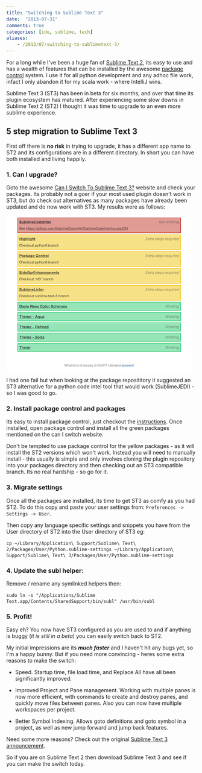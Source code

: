 ```yaml
---
title: "Switching to Sublime Text 3"
date:  "2013-07-31"
comments: true
categories: [ide, sublime, tech]
aliases:
    - /2013/07/switching-to-sublimetext-3/
---
```


For a long while I've been a huge fan of [Sublime Text 2](http://www.sublimetext.com/),
its easy to use and has a wealth of features that can be installed by the
awesome [package control](http://wbond.net/sublime_packages/package_control)
system. I use it for all python development and any adhoc file work, infact I
only abandon it for my scala work - where IntelliJ wins.

Sublime Text 3 (ST3) has been in beta for six months, and over that time its
plugin ecosystem has matured.  After experiencing some slow downs in
Sublime Text 2 (ST2) I thought it was time to upgrade to an even more
sublime experience.

## 5 step migration to Sublime Text 3

First off there is **no risk** in trying to upgrade, it has a different app
name to ST2 and its configurations are in a different directory. In short you
can have both installed and living happily.

### 1. Can I upgrade?

<!--more-->

Goto the awesome [Can I Switch To Sublime Text 3?](http://www.caniswitchtosublimetext3.com/)
website and check your packages.  Its probably not a goer if your most used
plugin doesn't work in ST3, but do check out alternatives as many packages
have already been updated and do now work with ST3.  My results were as
follows:

<p class="text-center">
<img src="/images/ready_for_sublime.png"
</p>

I had one fail but when looking at the package reposititory it suggested an
ST3 alternative for a python code intel tool that would work (SublimeJEDI) -
so I was good to go.


### 2. Install package control and packages

Its easy to install package control, just checkout the
[instructions](http://wbond.net/sublime_packages/package_control/installation#ST3).
Once installed, open package control and install all the green packages
mentioned on the can I switch website.

Don't be tempted to use package control for the yellow packages - as it will
install the ST2 versions which won't work.  Instead you will need to
manually install - this usually is simple and only involves cloning the
plugin repository into your packages directory and then checking out an
ST3 compatible branch.  Its no real hardship - so go for it.

### 3. Migrate settings

Once all the packages are installed, its time to get ST3 as comfy as you had
ST2.  To do this copy and paste your user settings from:
`Preferences -> Settings -> User`.

Then copy any language specific settings and snippets you have from the User
directory of ST2 into the User directory of ST3 eg:

    cp ~/Library/Application\ Support/Sublime\ Text\ 2/Packages/User/Python.sublime-settings ~/Library/Application\ Support/Sublime\ Text\ 3/Packages/User/Python.sublime-settings

### 4. Update the subl helper:

Remove / rename any symlinked helpers then:

    sudo ln -s "/Applications/Sublime Text.app/Contents/SharedSupport/bin/subl" /usr/bin/subl

### 5. Profit!

Easy eh?  You now have ST3 configured as you are used to and if anything
is buggy (*it is still in a beta*) you can easily switch back to ST2.

My initial impressions are its ***much faster*** and I haven't hit any bugs yet,
so I'm a happy bunny. But if you need more convincing - heres some extra reasons
to make the switch:

  * Speed.
    Startup time, file load time, and Replace All have all been
    significantly improved.

  * Improved Project and Pane management.
    Working with multiple panes is now more efficient, with commands to
    create and destroy panes, and quickly move files between panes.  Also
    you can now have multiple workspaces per project.

  * Better Symbol Indexing.
    Allows goto definitions and goto symbol in a project, as well as new
    jump forward and jump back features.

Need some more reasons? Check out the original
[Sublime Text 3 announcement](http://www.sublimetext.com/blog/articles/sublime-text-3-beta).

So if you are on Sublime Text 2 then download Sublime Text 3 and see if
you can make the switch today.